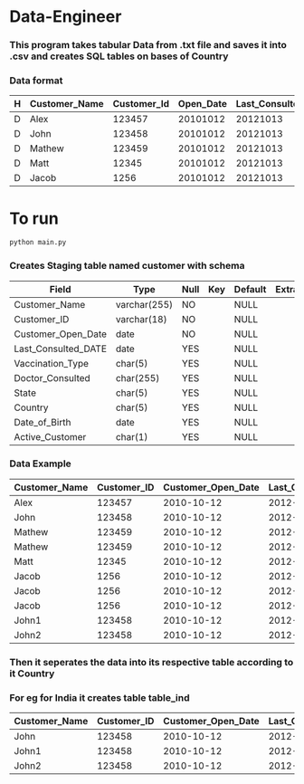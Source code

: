 # Data-Engineer

### This program takes tabular Data from .txt file and saves it into .csv and creates SQL tables on bases of Country
### Data format
|H|Customer_Name|Customer_Id|Open_Date|Last_Consulted_Date|Vaccination_Id|Dr_Name|State|Country|DOB|Is_Active
| --------------- | --------------- | --------------- | --------------- | --------------- | --------------- | --------------- | --------------- | --------------- | --------------- | --------------- |
|D|Alex|123457|20101012|20121013|MVD|Paul|SA|USA|06031987|A|
|D|John|123458|20101012|20121013|MVD|Paul|TN|IND|06031987|A|
|D|Mathew|123459|20101012|20121013|MVD|Paul|WAS|PHIL|06031987|A|
|D|Matt|12345|20101012|20121013|MVD|Paul|BOS|NYC|06031987|A|
|D|Jacob|1256|20101012|20121013|MVD|Paul|VIC|AU|06031987|A|

# To run
```python
python main.py
```
### Creates Staging table named customer with schema


| Field               | Type         | Null | Key | Default | Extra |
| --------------- | --------------- | --------------- | --------------- | --------------- | --------------- |
| Customer_Name       | varchar(255) | NO   |     | NULL    |       |
| Customer_ID         | varchar(18)  | NO   |     | NULL    |       |
| Customer_Open_Date  | date         | NO   |     | NULL    |       |
| Last_Consulted_DATE | date         | YES  |     | NULL    |       |
| Vaccination_Type    | char(5)      | YES  |     | NULL    |       |
| Doctor_Consulted    | char(255)    | YES  |     | NULL    |       |
| State               | char(5)      | YES  |     | NULL    |       |
| Country             | char(5)      | YES  |     | NULL    |       |
| Date_of_Birth       | date         | YES  |     | NULL    |       |
| Active_Customer     | char(1)      | YES  |     | NULL    |       |

### Data Example

| Customer_Name | Customer_ID | Customer_Open_Date | Last_Consulted_DATE | Vaccination_Type | Doctor_Consulted | State | Country | Date_of_Birth | Active_Customer |
| --------------- | --------------- | --------------- | --------------- | --------------- | --------------- | --------------- | --------------- | --------------- | --------------- |
| Alex          | 123457      | 2010-10-12         | 2012-10-13          | MVD              | Paul             | SA    | USA     | 1987-06-03    | A               |
| John          | 123458      | 2010-10-12         | 2012-10-13          | MVD              | Paul             | TN    | IND     | 1987-06-03    | A               |
| Mathew        | 123459      | 2010-10-12         | 2012-10-13          | MVD              | Paul             | WAS   | PHIL    | 1987-06-03    | A               |
| Mathew        | 123459      | 2010-10-12         | 2012-10-13          | MVD              |                  | WAS   | PHIL    | 1987-06-03    | A               |
| Matt          | 12345       | 2010-10-12         | 2012-10-13          | MVD              | Paul             | BOS   | NYC     | 1987-06-03    | A               |
| Jacob         | 1256        | 2010-10-12         | 2012-10-13          | MVD              | Paul             | VIC   | AU      | 1987-06-03    | A               |
| Jacob         | 1256        | 2010-10-12         | 2012-10-13          | MVD              | Paul             | VIC   | AU      | 1987-06-03    | A               |
| Jacob         | 1256        | 2010-10-12         | 2012-10-13          | MVD              | Paul             | VIC   | AU      | 1987-06-03    | A               |
| John1         | 123458      | 2010-10-12         | 2012-10-13          | MVD              | Paul             | TN    | IND     | 1987-06-03    | A               |
| John2         | 123458      | 2010-10-12         | 2012-10-13          | MVD              | Paul             | TN    | IND     | 1987-06-03    | A               |

### Then it seperates the data into its respective table according to it Country
### For eg for India it creates table table_ind


| Customer_Name | Customer_ID | Customer_Open_Date | Last_Consulted_DATE | Vaccination_Type | Doctor_Consulted | State | Country | Date_of_Birth | Active_Customer |
| --------------- | --------------- | --------------- | --------------- | --------------- | --------------- | --------------- | --------------- | --------------- | --------------- |
| John          | 123458      | 2010-10-12         | 2012-10-13          | MVD              | Paul             | TN    | IND     | 1987-06-03    | A               |
| John1         | 123458      | 2010-10-12         | 2012-10-13          | MVD              | Paul             | TN    | IND     | 1987-06-03    | A               |
| John2         | 123458      | 2010-10-12         | 2012-10-13          | MVD              | Paul             | TN    | IND     | 1987-06-03    | A               |

